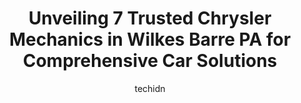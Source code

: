 ---
layout: ampstory
image: https://images.unsplash.com/photo-1592853625511-ad0edcc69c07?ixlib=rb-4.0.3&ixid=MnwxMjA3fDB8MHxwaG90by1wYWdlfHx8fGVufDB8fHx8&auto=format&fit=crop&w=640&h=853&q=80
author: techidn
featured: false
description: Searching for the finest Chrysler Mechanic in Wilkes Barre PA, USA? Look no further than the 7 best Chrysler Mechanic in the area, where youll find a team of highly qualified professionals 
title: Unveiling 7 Trusted Chrysler Mechanics in Wilkes Barre PA for Comprehensive Car Solutions
cover:
   title: Unveiling 7 Trusted Chrysler Mechanics in Wilkes Barre PA for Comprehensive Car Solutions
   subtitle: Rickpate
   background: https://images.unsplash.com/photo-1592853625511-ad0edcc69c07?ixlib=rb-4.0.3&ixid=MnwxMjA3fDB8MHxwaG90by1wYWdlfHx8fGVufDB8fHx8&auto=format&fit=crop&w=640&h=853&q=80

pages: 
 - layout: thirds
   top: <h1>#1 Rymer Auto Specialists</h1>
   bottom: "<p>Wonderful people work here!And they do great work!</p>"
   background: https://www.knot35.com/toplist/wp-content/uploads/2023/06/best-chrysler-mechanic-1-in-wilkes-barre-pa-1685836174.jpeg
   backgroundblur: true
 - layout: thirds
   top: <h1>#2 Joses Auto Repair LLC - State Inspection services - NO APPOINTMENTS NEEDED</h1>
   bottom: "<p>513 Hazle St, Wilkes-Barre, PA 18702, United States</p>"
   background: https://www.knot35.com/toplist/wp-content/uploads/2023/06/best-chrysler-mechanic-2-in-wilkes-barre-pa-1685836174.jpeg
   cta:
      link: https://www.knot35.com/toplist/unveiling-7-trusted-chrysler-mechanics-in-wilkes-barre-pa-for-comprehensive-car-solutions/
      text: Unveiling 7 Trusted Chrysler Mechanics in Wilkes Barre PA for Comprehensive Car Solutions
 - layout: thirds
   top: <h1>#3 YIYO AUTO ELECTRIC & REPAIR INC</h1>
   bottom: "<p>513 Hazle St, Wilkes-Barre, PA 18702, United States</p>"
   background: https://www.knot35.com/toplist/wp-content/uploads/2023/06/best-chrysler-mechanic-3-in-wilkes-barre-pa-1685836174.jpeg
   cta:
      link: https://www.knot35.com/toplist/unveiling-7-trusted-chrysler-mechanics-in-wilkes-barre-pa-for-comprehensive-car-solutions/
      text: Unveiling 7 Trusted Chrysler Mechanics in Wilkes Barre PA for Comprehensive Car Solutions
 - layout: thirds
   top: <h1>#4 Eurotech Auto Repairs, Inc.</h1>
   bottom: "<p>131 Wood St, Wilkes-Barre, PA 18702, United States</p>"
   background: https://images.unsplash.com/photo-1549241520-425e3dfc01cb?ixlib=rb-4.0.3&ixid=MnwxMjA3fDB8MHxwaG90by1wYWdlfHx8fGVufDB8fHx8&auto=format&fit=crop&w=640&h=853&q=80
   cta:
      link: https://www.knot35.com/toplist/unveiling-7-trusted-chrysler-mechanics-in-wilkes-barre-pa-for-comprehensive-car-solutions/
      text: Unveiling 7 Trusted Chrysler Mechanics in Wilkes Barre PA for Comprehensive Car Solutions
 - layout: thirds
   top: <h1>#5 Smith Auto Shop</h1>
   bottom: "<p>604 S Franklin St, Wilkes-Barre Township, PA 18702, United States</p>"
   background: https://images.unsplash.com/photo-1599422314077-f4dfdaa4cd09?ixlib=rb-4.0.3&ixid=MnwxMjA3fDB8MHxwaG90by1wYWdlfHx8fGVufDB8fHx8&auto=format&fit=crop&w=640&h=853&q=80
   cta:
      link: https://www.knot35.com/toplist/unveiling-7-trusted-chrysler-mechanics-in-wilkes-barre-pa-for-comprehensive-car-solutions/
      text: Unveiling 7 Trusted Chrysler Mechanics in Wilkes Barre PA for Comprehensive Car Solutions
 - layout: thirds
   top: <h1>#6 Halls Auto Service</h1>
   bottom: "<p>439 S Main St, Wilkes-Barre, PA 18701, United States</p>"
   background: https://images.unsplash.com/photo-1557672172-298e090bd0f1?ixlib=rb-4.0.3&ixid=MnwxMjA3fDB8MHxwaG90by1wYWdlfHx8fGVufDB8fHx8&auto=format&fit=crop&w=640&h=853&q=80
   cta:
      link: https://www.knot35.com/toplist/unveiling-7-trusted-chrysler-mechanics-in-wilkes-barre-pa-for-comprehensive-car-solutions/
      text: Unveiling 7 Trusted Chrysler Mechanics in Wilkes Barre PA for Comprehensive Car Solutions
 - layout: thirds
   top: <h1>#7 Car Barn Automotive</h1>
   bottom: "<p>538 N Pennsylvania Ave, Wilkes-Barre, PA 18705, United States</p>"
   background: https://images.unsplash.com/photo-1597773150796-e5c14ebecbf5?ixlib=rb-4.0.3&ixid=MnwxMjA3fDB8MHxwaG90by1wYWdlfHx8fGVufDB8fHx8&auto=format&fit=crop&w=640&h=853&q=80
   cta:
      link: https://www.knot35.com/toplist/unveiling-7-trusted-chrysler-mechanics-in-wilkes-barre-pa-for-comprehensive-car-solutions/
      text: Unveiling 7 Trusted Chrysler Mechanics in Wilkes Barre PA for Comprehensive Car Solutions
 - layout: thirds
   middle: Continue reading...
   background: https://images.unsplash.com/photo-1533735380053-eb8d0759b24a?ixlib=rb-4.0.3&ixid=MnwxMjA3fDB8MHxwaG90by1wYWdlfHx8fGVufDB8fHx8&auto=format&fit=crop&w=640&h=853&q=80
   cta:
      link: https://www.knot35.com/toplist/unveiling-7-trusted-chrysler-mechanics-in-wilkes-barre-pa-for-comprehensive-car-solutions/
      text: Unveiling 7 Trusted Chrysler Mechanics in Wilkes Barre PA for Comprehensive Car Solutions
      
---